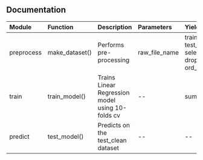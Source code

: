 ## Documentation

| Module | Function | Description | Parameters | Yields | Returns |
| :--- | :--- | :--- | :--- | :--- | :--- |
| preprocess | make_dataset() | Performs pre-processing | raw_file_name | train_set, train_clean, test_set, test_clean, selected_data, dropped_data & ord_encoder.pkl | train_clean, test_clean
| train | train_model() | Trains Linear Regression model using 10-folds cv | -- | summer_sales_estimator.pkl | cv results
| predict | test_model() | Predicts on the test_clean dataset | -- | -- | (r2, mae) test scores
                                                                                  
                                                
                                               
       
